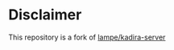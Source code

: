 # Disclaimer
This repository is a fork of [lampe/kadira-server](https://github.com/lampe/kadira-server)
